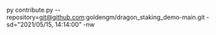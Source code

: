 py contribute.py --repository=git@github.com:goldengm/dragon_staking_demo-main.git -sd="2021/05/15, 14:14:00" -nw